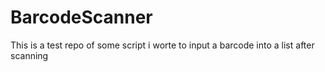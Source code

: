 # BarcodeScanner
This is a test repo of some script i worte to input a barcode into a list after scanning
